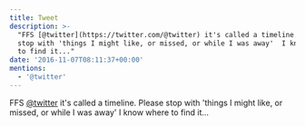 ```yaml
---
title: Tweet
description: >-
  "FFS [@twitter](https://twitter.com/@twitter) it's called a timeline. Please
  stop with 'things I might like, or missed, or while I was away'  I know where
  to find it..."
date: '2016-11-07T08:11:37+00:00'
mentions:
  - '@twitter'
---
```

FFS [@twitter](https://twitter.com/@twitter) it's called a timeline. Please stop with 'things I might like, or missed, or while I was away'  I know where to find it...

